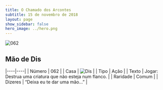```yaml
---
title: O Chamado dos Arcontes
subtitle: 15 de novembro de 2018
layout: page
show_sidebar: false
hero_image: ../hero.png
---
```


![062](https://cdn.keyforgegame.com/media/card_front/pt/341_062_8WF3JF84X9VM_pt.png)

## Mão de Dis

|----|----|
| Número | 062 |
| Casa | ![Dis](https://archonarcana.com/images/thumb/e/e8/Dis.png/22px-Dis.png "Dis") |
| Tipo | Ação |
| Texto | Jogar: Destrua uma criatura que não esteja num flanco. |
| Raridade | Comum |
| Dizeres | “Deixa eu te dar uma mão...” |
